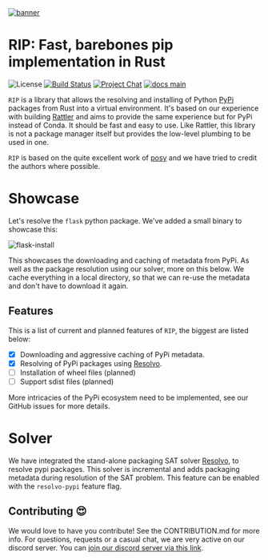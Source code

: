 <a href="https://github.com/prefix-dev/pixi/">
    <picture>
      <source srcset="https://github.com/prefix-dev/rip/assets/4995967/2517cc7e-1a1c-475d-ad41-f8e20114299b" type="image/webp">
      <source srcset="https://github.com/prefix-dev/rip/assets/4995967/0a401d03-f4d9-45f6-a442-c0809362d5a0" type="image/png">
      <img src="https://github.com/prefix-dev/rip/assets/4995967/0a401d03-f4d9-45f6-a442-c0809362d5a0" alt="banner">
    </picture>
</a>

# RIP: Fast, barebones **pip** implementation in Rust

![License][license-badge]
[![Build Status][build-badge]][build]
[![Project Chat][chat-badge]][chat-url]
[![docs main][docs-main-badge]][docs-main]

[//]: # ([![crates.io][crates-badge]][crates])

[license-badge]: https://img.shields.io/badge/license-BSD--3--Clause-blue?style=flat-square
[build-badge]: https://img.shields.io/github/actions/workflow/status/prefix-dev/rattler_installs_packages/rust-compile.yml?style=flat-square&branch=main
[build]: https://github.com/prefix-dev/rattler_installs_packages/actions
[chat-badge]: https://img.shields.io/discord/1082332781146800168.svg?label=&logo=discord&logoColor=ffffff&color=7389D8&labelColor=6A7EC2&style=flat-square
[chat-url]: https://discord.gg/kKV8ZxyzY4
[docs-main-badge]: https://img.shields.io/badge/docs-main-yellow.svg?style=flat-square
[docs-main]: https://prefix-dev.github.io/rattler_installs_packages
[crates]: https://crates.io/crates/rattler_installs_packages
[crates-badge]: https://img.shields.io/crates/v/rattler_installs_packages.svg


`RIP` is a library that allows the resolving and installing of Python [PyPi](https://pypi.org/) packages from Rust into a virtual environment. 
It's based on our experience with building [Rattler](https://github.com/mamba-org/rattler) and aims to provide the same
experience but for PyPi instead of Conda.
It should be fast and easy to use. Like Rattler, this library is not a package manager itself but provides the low-level plumbing to be used in one.

`RIP` is based on the quite excellent work of [posy](https://github.com/njsmith/posy) and we have tried to credit
the authors where possible.

# Showcase

Let's resolve the `flask` python package.
We've added a small binary to showcase this:

![flask-install](https://github.com/prefix-dev/rip/assets/417374/75826d3e-717d-45fa-bc79-3bd0dec713d5)

This showcases the downloading and caching of metadata from PyPi. As well as the package resolution using our solver, more on this below.
We cache everything in a local directory, so that we can re-use the metadata and don't have to download it again.

## Features

This is a list of current and planned features of `RIP`, the biggest are listed below:

* [x] Downloading and aggressive caching of PyPi metadata.
* [x] Resolving of PyPi packages using [Resolvo](https://github.com/mamba-org/resolvo).
* [ ] Installation of wheel files (planned)
* [ ] Support sdist files (planned)

More intricacies of the PyPi ecosystem need to be implemented, see our GitHub issues for more details.


# Solver

We have integrated the stand-alone packaging SAT solver [Resolvo](https://github.com/mamba-org/resolvo), to resolve pypi packages.
This solver is incremental and adds packaging metadata during resolution of the SAT problem.
This feature can be enabled with the `resolvo-pypi` feature flag.


## Contributing 😍

We would love to have you contribute! 
See the CONTRIBUTION.md for more info. For questions, requests or a casual chat, we are very active on our discord server. 
You can [join our discord server via this link][chat-url].
